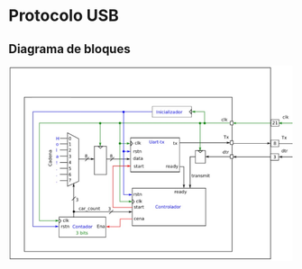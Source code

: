 # Protocolo USB
## Diagrama de bloques
![DDT](https://github.com/Jeangh95/Proyecto-2-Estructura-de-microprocesadores/blob/master/Protocolo_USB/Diagramas/P_USB.jpeg)
